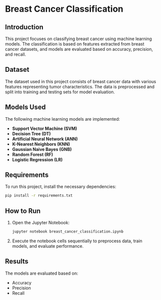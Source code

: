# Breast Cancer Classification

## Introduction
This project focuses on classifying breast cancer using machine learning models. The classification is based on features extracted from breast cancer datasets, and models are evaluated based on accuracy, precision, and recall.

## Dataset
The dataset used in this project consists of breast cancer data with various features representing tumor characteristics. The data is preprocessed and split into training and testing sets for model evaluation.

## Models Used
The following machine learning models are implemented:
- **Support Vector Machine (SVM)**
- **Decision Tree (DT)**
- **Artificial Neural Network (ANN)**
- **K-Nearest Neighbors (KNN)**
- **Gaussian Naive Bayes (GNB)**
- **Random Forest (RF)**
- **Logistic Regression (LR)**

## Requirements
To run this project, install the necessary dependencies:
```bash
pip install -r requirements.txt
```

## How to Run
1. Open the Jupyter Notebook:  
   ```bash
   jupyter notebook breast_cancer_classification.ipynb
   ```
2. Execute the notebook cells sequentially to preprocess data, train models, and evaluate performance.

## Results
The models are evaluated based on:
- Accuracy
- Precision
- Recall



